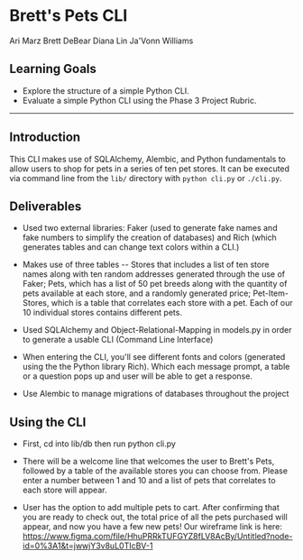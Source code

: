 # Brett's Pets CLI
Ari Marz
Brett DeBear
Diana Lin
Ja'Vonn Williams

## Learning Goals
- Explore the structure of a simple Python CLI.
- Evaluate a simple Python CLI using the Phase 3 Project Rubric.
***

## Introduction
This CLI makes use of SQLAlchemy, Alembic, and Python fundamentals to allow
users to shop for pets in a series of ten pet stores. It can be executed via command line from the `lib/`
directory with `python cli.py` or `./cli.py`.

## Deliverables
- Used two external libraries: Faker (used to generate fake names and fake numbers to simplify the creation of databases) and Rich (which generates tables and can change text colors within a CLI.)

- Makes use of three tables -- Stores that includes a list of ten store names along with ten random addresses generated through the use of Faker; Pets, which has a list of 50 pet breeds along with the quantity of pets available at each store, and a randomly generated price; Pet-Item-Stores, which is a table that correlates each store with a pet. Each of our 10 individual stores contains different pets.

- Used SQLAlchemy and Object-Relational-Mapping in models.py in order to generate a usable CLI (Command Line Interface)

- When entering the CLI, you'll see different fonts and colors (generated using the the Python library Rich). Which each message prompt, a table or a question pops up and user will be able to get a response.

- Use Alembic to manage migrations of databases throughout the project

## Using the CLI
- First, cd into lib/db then run python cli.py

- There will be a welcome line that welcomes the user to Brett's Pets, followed by a table of the available stores you can choose from. Please enter a number between 1 and 10 and a list of pets that correlates to each store will appear.

- User has the option to add multiple pets to cart. After confirming that you are ready to check out, the total price of all the pets purchased will appear, and now you have a few new pets!
Our wireframe link is here: https://www.figma.com/file/HhuPRRkTUFGYZ8fLV8AcBy/Untitled?node-id=0%3A1&t=jwwjY3v8uL0TIcBV-1

